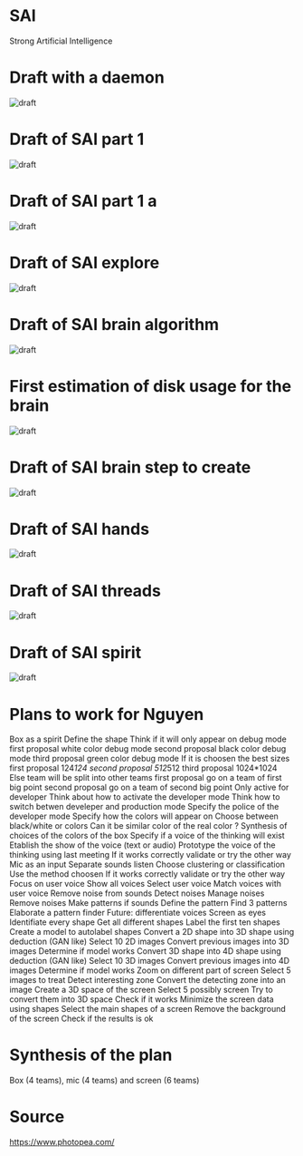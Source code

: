 # SAI
Strong Artificial Intelligence

# Draft with a daemon

![draft](https://github.com/jnguyen1192/SAI/blob/master/data/Projet%20SAI.png)

# Draft of SAI part 1
![draft](https://github.com/jnguyen1192/SAI/blob/master/data/main_idea_part_1.jpg)

# Draft of SAI part 1 a
![draft](https://github.com/jnguyen1192/SAI/blob/master/data/main_idea_part_1_a_strategies.jpg)

# Draft of SAI explore
![draft](https://github.com/jnguyen1192/SAI/blob/master/data/sai_explore.jpg)

# Draft of SAI brain algorithm
![draft](https://github.com/jnguyen1192/SAI/blob/master/data/sai_brain.jpg)

# First estimation of disk usage for the brain
![draft](https://github.com/jnguyen1192/SAI/blob/master/data/sai_brain_first_estimation_of_disk_usage.jpg)

# Draft of SAI brain step to create
![draft](https://github.com/jnguyen1192/SAI/blob/master/data/sai_brain_step_to_create.jpg)

# Draft of SAI hands
![draft](https://github.com/jnguyen1192/SAI/blob/master/data/sai_hands.jpg)

# Draft of SAI threads
![draft](https://github.com/jnguyen1192/SAI/blob/master/data/sai_threads.jpg)

# Draft of SAI spirit
![draft](https://github.com/jnguyen1192/SAI/blob/master/data/sai_spirit.jpg)

# Plans to work for Nguyen
Box as a spirit
    Define the shape
        Think if it will only appear on debug mode
            first proposal white color debug mode
            second proposal black color debug mode
            third proposal green color debug mode
        If it is choosen the best sizes
            first proposal 124*124
            second proposal 512*512
            third proposal 1024*1024
        Else team will be split into other teams
            first proposal go on a team of first big point
            second proposal go on a team of second big point
    Only active for developer
        Think about how to activate the developer mode
        Think how to switch betwen develeper and production mode
        Specify the police of the developer mode
    Specify how the colors will appear on
        Choose between black/white or colors
        Can it be similar color of the real color ?
        Synthesis of choices of the colors of the box
    Specify if a voice of the thinking will exist
        Etablish the show of the voice (text or audio)
        Prototype the voice of the thinking using last meeting
        If it works correctly validate or try the other way
Mic as an input
    Separate sounds listen
        Choose clustering or classification
        Use the method choosen
        If it works correctly validate or try the other way
    Focus on user voice
        Show all voices
        Select user voice
        Match voices with user voice
    Remove noise from sounds
        Detect noises
        Manage noises
        Remove noises
    Make patterns if sounds
        Define the pattern
        Find 3 patterns
        Elaborate a pattern finder
    Future: differentiate voices
Screen as eyes
    Identifiate every shape
        Get all different shapes
        Label the first ten shapes
        Create a model to autolabel shapes
    Convert a 2D shape into 3D shape using deduction (GAN like)
        Select 10 2D images 
        Convert previous images into 3D images
        Determine if model works
    Convert 3D shape into 4D shape using deduction (GAN like)
        Select 10 3D images
        Convert previous images into 4D images
        Determine if model works
    Zoom on different part of screen
        Select 5 images to treat
        Detect interesting zone
        Convert the detecting zone into an image
    Create a 3D space of the screen
        Select 5 possibly screen
        Try to convert them into 3D space
        Check if it works
    Minimize the screen data using shapes
        Select the main shapes of a screen
        Remove the background of the screen
        Check if the results is ok
        
# Synthesis of the plan
Box (4 teams), mic (4 teams) and screen (6 teams)
    


# Source

https://www.photopea.com/



